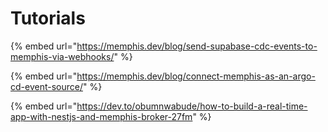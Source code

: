 # Tutorials

{% embed url="https://memphis.dev/blog/send-supabase-cdc-events-to-memphis-via-webhooks/" %}

{% embed url="https://memphis.dev/blog/connect-memphis-as-an-argo-cd-event-source/" %}

{% embed url="https://dev.to/obumnwabude/how-to-build-a-real-time-app-with-nestjs-and-memphis-broker-27fm" %}
